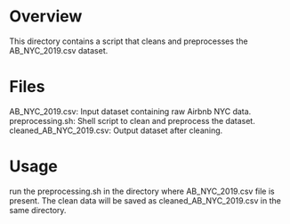 # Overview 
This directory contains a script that cleans and preprocesses the AB_NYC_2019.csv dataset. 

# Files
AB_NYC_2019.csv: Input dataset containing raw Airbnb NYC data.
preprocessing.sh: Shell script to clean and preprocess the dataset.
cleaned_AB_NYC_2019.csv: Output dataset after cleaning.

# Usage
run the preprocessing.sh in the directory where AB_NYC_2019.csv file is present.
The clean data will be saved as cleaned_AB_NYC_2019.csv in the same directory.
